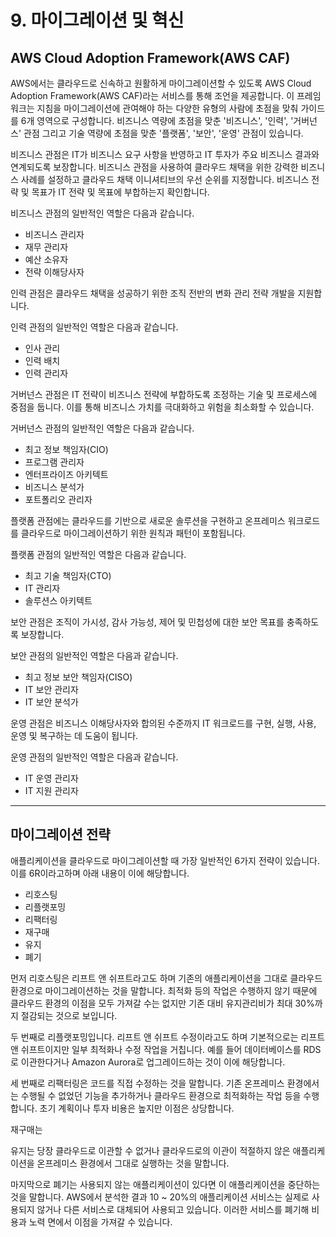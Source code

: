 # 9. 마이그레이션 및 혁신

## AWS Cloud Adoption Framework(AWS CAF)

AWS에서는 클라우드로 신속하고 원활하게 마이그레이션할 수 있도록 AWS Cloud Adoption Framework(AWS CAF)라는 서비스를 통해 조언을 제공합니다. 이 프레임워크는 지침을 마이그레이션에 관여해야 하는 다양한 유형의 사람에 초점을 맞춰 가이드를 6개 영역으로 구성합니다. 비즈니스 역량에 초점을 맞춘 '비즈니스', '인력', '거버넌스' 관점 그리고 기술 역량에 초점을 맞춘 '플랫폼', '보안', '운영' 관점이 있습니다.

비즈니스 관점은 IT가 비즈니스 요구 사항을 반영하고 IT 투자가 주요 비즈니스 결과와 연계되도록 보장합니다. 비즈니스 관점을 사용하여 클라우드 채택을 위한 강력한 비즈니스 사례를 설정하고 클라우드 채택 이니셔티브의 우선 순위를 지정합니다. 비즈니스 전략 및 목표가 IT 전략 및 목표에 부합하는지 확인합니다.

비즈니스 관점의 일반적인 역할은 다음과 같습니다.

- 비즈니스 관리자
- 재무 관리자
- 예산 소유자
- 전략 이해당사자

인력 관점은 클라우드 채택을 성공하기 위한 조직 전반의 변화 관리 전략 개발을 지원합니다.

인력 관점의 일반적인 역할은 다음과 같습니다.

- 인사 관리
- 인력 배치
- 인력 관리자

거버넌스 관점은 IT 전략이 비즈니스 전략에 부합하도록 조정하는 기술 및 프로세스에 중점을 둡니다. 이를 통해 비즈니스 가치를 극대화하고 위험을 최소화할 수 있습니다.

거버넌스 관점의 일반적인 역할은 다음과 같습니다.

- 최고 정보 책임자(CIO)
- 프로그램 관리자
- 엔터프라이즈 아키텍트
- 비즈니스 분석가
- 포트폴리오 관리자

플랫폼 관점에는 클라우드를 기반으로 새로운 솔루션을 구현하고 온프레미스 워크로드를 클라우드로 마이그레이션하기 위한 원칙과 패턴이 포함됩니다.

플랫폼 관점의 일반적인 역할은 다음과 같습니다.

- 최고 기술 책임자(CTO)
- IT 관리자
- 솔루션스 아키텍트

보안 관점은 조직이 가시성, 감사 가능성, 제어 및 민첩성에 대한 보안 목표를 충족하도록 보장합니다.

보안 관점의 일반적인 역할은 다음과 같습니다.

- 최고 정보 보안 책임자(CISO)
- IT 보안 관리자
- IT 보안 분석가

운영 관점은 비즈니스 이해당사자와 합의된 수준까지 IT 워크로드를 구현, 실행, 사용, 운영 및 복구하는 데 도움이 됩니다.

운영 관점의 일반적인 역할은 다음과 같습니다.

- IT 운영 관리자
- IT 지원 관리자

---

## 마이그레이션 전략

애플리케이션을 클라우드로 마이그레이션할 때 가장 일반적인 6가지 전략이 있습니다. 이를 6R이라고하며 아래 내용이 이에 해당합니다.

- 리호스팅
- 리플랫포밍
- 리팩터링
- 재구매
- 유지
- 폐기

먼저 리호스팅은 리프트 앤 쉬프트라고도 하며 기존의 애플리케이션을 그대로 클라우드 환경으로 마이그레이션하는 것을 말합니다. 최적화 등의 작업은 수행하지 않기 때문에 클라우드 환경의 이점을 모두 가져갈 수는 없지만 기존 대비 유지관리비가 최대 30%까지 절감되는 것으로 보입니다.

두 번째로 리플랫포밍입니다. 리프트 앤 쉬프트 수정이라고도 하며 기본적으로는 리프트 앤 쉬프트이지만 일부 최적화나 수정 작업을 거칩니다. 예를 들어 데이터베이스를 RDS로 이관한다거나 Amazon Aurora로 업그레이드하는 것이 이에 해당합니다.

세 번째로 리팩터링은 코드를 직접 수정하는 것을 말합니다. 기존 온프레미스 환경에서는 수행될 수 없었던 기능을 추가하거나 클라우드 환경으로 최적화하는 작업 등을 수행합니다. 초기 계획이나 투자 비용은 높지만 이점은 상당합니다.

재구매는

유지는 당장 클라우드로 이관할 수 없거나 클라우드로의 이관이 적절하지 않은 애플리케이션을 온프레미스 환경에서 그대로 실행하는 것을 말합니다.

마지막으로 폐기는 사용되지 않는 애플리케이션이 있다면 이 애플리케이션을 중단하는 것을 말합니다. AWS에서 분석한 결과 10 ~ 20%의 애플리케이션 서비스는 실제로 사용되지 않거나 다른 서비스로 대체되어 사용되고 있습니다. 이러한 서비스를 폐기해 비용과 노력 면에서 이점을 가져갈 수 있습니다.
